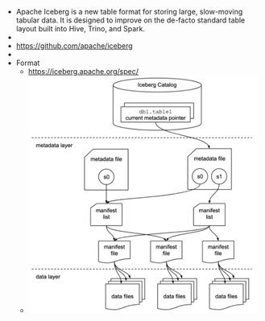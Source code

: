 - Apache Iceberg is a new table format for storing large, slow-moving tabular data. It is designed to improve on the de-facto standard table layout built into Hive, Trino, and Spark.
-
- https://github.com/apache/iceberg
-
- Format
	- https://iceberg.apache.org/spec/
	- ![image.png](../assets/image_1644421848318_0.png)